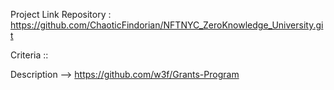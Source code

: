 

Project Link Repository : https://github.com/ChaoticFindorian/NFTNYC_ZeroKnowledge_University.git

Criteria :: 

Description --> https://github.com/w3f/Grants-Program
